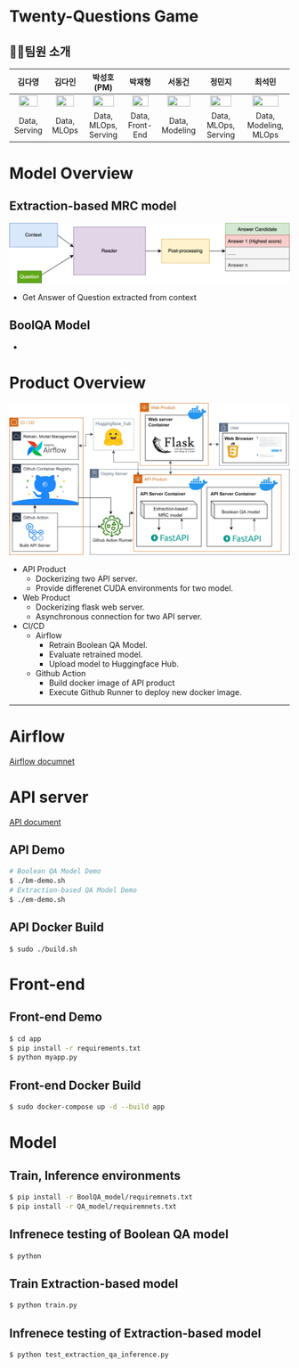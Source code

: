 # Twenty-Questions Game

## 🙋‍♂️팀원 소개
|김다영|김다인|박성호 **(PM)**|박재형|서동건|정민지|최석민|
| :---: | :---: | :---: | :---: | :---: | :---: | :---:|
| <a href="https://github.com/keemdy" height="5" width="10" target="_blank"><img src="https://avatars.githubusercontent.com/u/68893924?v=4" width="80%" height="80%"> | <a href="https://github.com/danny980521" height="5" width="10" target="_blank"><img src="https://avatars.githubusercontent.com/u/77524474?v=4" width="80%" height="80%">| <a href="https://github.com/naem1023" height="5" width="10" target="_blank"><img src="https://avatars.githubusercontent.com/u/11407756?v=4" width="80%" height="80%"> | <a href="https://github.com/Jay-Ppark" height="5" width="10" target="_blank"><img src="https://avatars.githubusercontent.com/u/29303223?v=4" width="80%" height="80%">|  <a href="https://github.com/donggunseo" height="5" width="10" target="_blank"><img src="https://avatars.githubusercontent.com/u/43330160?v=4" width="80%" height="80%">|<a href="https://github.com/minji-o-j" height="5" width="10" target="_blank"><img src="https://avatars.githubusercontent.com/u/45448731?v=4" width="80%" height="80%">| <a href="https://github.com/RockMiin" height="5" width="10" target="_blank"><img src="https://avatars.githubusercontent.com/u/52374789?v=4" width="80%" height="80%">|
|Data, Serving|Data, MLOps|Data, MLOps, Serving|Data,<br>Front-End|Data, Modeling|Data, MLOps, Serving|Data, Modeling, MLOps|
# Model Overview

## Extraction-based MRC model
![](img/Reader.png)
- Get Answer of Question extracted from context


## BoolQA Model
- 

# Product Overview
![](img/Project-Overview.jpg)
- API Product
  - Dockerizing two API server.
  - Provide differenet CUDA environments for two model.
- Web Product
  - Dockerizing flask web server.
  - Asynchronous connection for two API server.
- CI/CD
  - Airflow
    - Retrain Boolean QA Model.
    - Evaluate retrained model.
    - Upload model to Huggingface Hub.
  - Github Action
    - Build docker image of API product
    - Execute Github Runner to deploy new docker image.
---
# Airflow

[Airflow documnet](airflow/README.md)


# API server
[API document](api/README.md)

## API Demo
```sh
# Boolean QA Model Demo
$ ./bm-demo.sh
# Extraction-based QA Model Demo
$ ./em-demo.sh
```
## API Docker Build
```
$ sudo ./build.sh
```
# Front-end
## Front-end Demo
```sh
$ cd app
$ pip install -r requirements.txt
$ python myapp.py
```
## Front-end Docker Build
```sh
$ sudo docker-compose up -d --build app
```
# Model
## Train, Inference environments
```sh
$ pip install -r BoolQA_model/requiremnets.txt
$ pip install -r QA_model/requiremnets.txt
```
## Infrenece testing of Boolean QA model
```sh
$ python 
```
## Train Extraction-based model
```sh
$ python train.py
```
## Infrenece testing of Extraction-based model
```sh
$ python test_extraction_qa_inference.py
```
